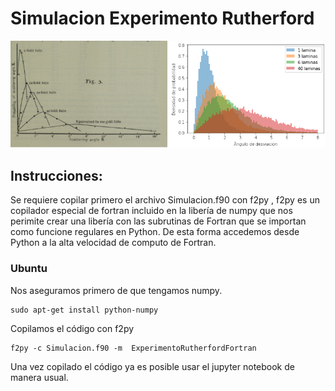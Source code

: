 # Simulacion Experimento Rutherford
![alt text](https://github.com/FelosRG/Simulacion-Experimento-Rutherford/blob/main/Figuras/Portada.png?raw=true)

## Instrucciones:

Se requiere copilar primero el archivo Simulacion.f90 con f2py , f2py es un copilador especial de fortran incluido en la libería de numpy que nos perimite crear una libería con las subrutinas de Fortran que se importan como funcione regulares en Python. 
De esta forma accedemos desde Python a la alta velocidad de computo de Fortran.

### Ubuntu
Nos aseguramos primero de que tengamos numpy.
```
sudo apt-get install python-numpy
```
Copilamos el código con f2py
```
f2py -c Simulacion.f90 -m  ExperimentoRutherfordFortran
```

Una vez copilado el código ya es posible usar el jupyter notebook de manera usual.
